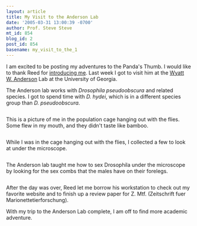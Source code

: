 ```yaml
---
layout: article
title: My Visit to the Anderson Lab
date: '2005-03-31 13:00:39 -0700'
author: Prof. Steve Steve
mt_id: 854
blog_id: 2
post_id: 854
basename: my_visit_to_the_1
---
```

<img src="{{ site.baseurl }}/uploads/2005/stevesteve_head.jpg" alt="" style="float:left;" />I am excited to be posting my adventures to the Panda's Thumb.  I would like to thank Reed for [introducing me](http://www.pandasthumb.org/pt-archives/000913.html).  Last week I got to visit him at the [Wyatt W. Anderson](http://www.genetics.uga.edu/faculty/bio-Anderson.html) Lab at the University of Georgia.  

The Anderson lab works with _Drosophila pseudoobscura_ and related species.  I got to spend time with _D. hydei_, which is in a different species group than _D. pseudoobscura_.

<img src="{{ site.baseurl }}/uploads/2005/Qfly1.jpg" alt="" />

This is a picture of me in the population cage hanging out with the flies.  Some flew in my mouth, and they didn't taste like bamboo.  

<img src="{{ site.baseurl }}/uploads/2005/Qfly2.jpg" alt="" />

While I was in the cage hanging out with the flies, I collected a few to look at under the microscope.

<img src="{{ site.baseurl }}/uploads/2005/Qmicroscope.jpg" alt="" />

The Anderson lab taught me how to sex Drosophila under the microscope by looking for the sex combs that the males have on their forelegs.

<img src="{{ site.baseurl }}/uploads/2005/Qworkstation.jpg" alt="" />

After the day was over, Reed let me borrow his workstation to check out my favorite website and to finish up a review paper for Z. Mtf. (Zeitschrift fuer Marionettetierforschung).

With my trip to the Anderson Lab complete, I am off to find more academic adventure.
